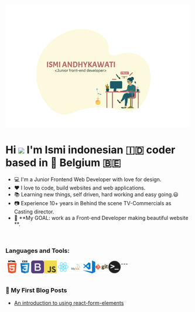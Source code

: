 

![ismi](ismi.png)

# Hi <img src="https://media.giphy.com/media/hvRJCLFzcasrR4ia7z/giphy.gif" width="25px"> I'm Ismi indonesian 🇮🇩 coder based in 📍 Belgium 🇧🇪

- :computer: I'm a Junior Frontend Web Developer with love for design.
- :heart: I love to code, build websites and web applications.
- :books: Learning new things, self driven, hard working and easy going.:smiley:
- :camera: Experience 10+ years in Behind the scene TV-Commercials as Casting director.
- :electric_plug: **My GOAL: work as a Front-end Developer making beautiful  website **.

 <p>&nbsp;</p>
 
### Languages and Tools:
<img align="left" alt="HTML5" width="35px" src="https://raw.githubusercontent.com/github/explore/80688e429a7d4ef2fca1e82350fe8e3517d3494d/topics/html/html.png" />
<img align="left" alt="CSS3" width="35px" src="https://raw.githubusercontent.com/github/explore/80688e429a7d4ef2fca1e82350fe8e3517d3494d/topics/css/css.png" /> 
<img align="left" alt="Bootstrap" width="35px" src="https://raw.githubusercontent.com/github/explore/80688e429a7d4ef2fca1e82350fe8e3517d3494d/topics/bootstrap/bootstrap.png" />
<img align="left" alt="JavaScript" width="35px" src="https://raw.githubusercontent.com/github/explore/80688e429a7d4ef2fca1e82350fe8e3517d3494d/topics/javascript/javascript.png" />  
<img align="left" alt="React" width="35px" src="https://raw.githubusercontent.com/github/explore/80688e429a7d4ef2fca1e82350fe8e3517d3494d/topics/react/react.png" />
<img align="left" alt="MySQL" width="35px" src="https://raw.githubusercontent.com/github/explore/80688e429a7d4ef2fca1e82350fe8e3517d3494d/topics/mysql/mysql.png" />
<img align="left" alt="Visual Studio Code" width="35px" src="https://raw.githubusercontent.com/github/explore/80688e429a7d4ef2fca1e82350fe8e3517d3494d/topics/visual-studio-code/visual-studio-code.png" />
<img align="left" alt="Git" width="35px" src="https://raw.githubusercontent.com/github/explore/80688e429a7d4ef2fca1e82350fe8e3517d3494d/topics/git/git.png" />
<img align="left" alt="Terminal" width="35px" src="https://raw.githubusercontent.com/github/explore/80688e429a7d4ef2fca1e82350fe8e3517d3494d/topics/terminal/terminal.png" />
---

<p>&nbsp;</p>

### 📕 My First Blog Posts
- [An introduction to using react-form-elements](https://dev.to/ismiandhyka18/an-introduction-of-using-react-form-elements-51ng)

<p>&nbsp;</p>
